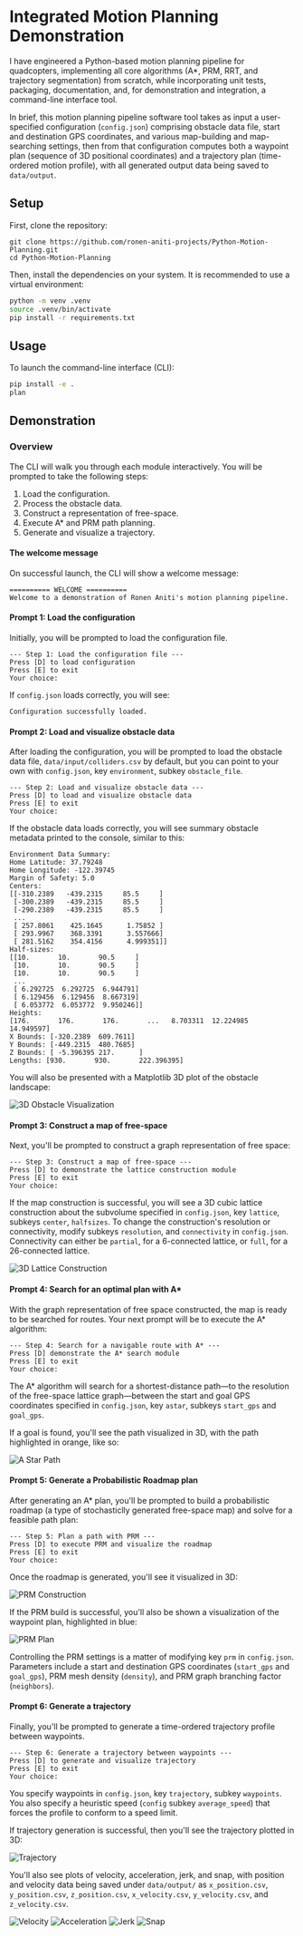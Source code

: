# Integrated Motion Planning Demonstration
I have engineered a Python-based motion planning pipeline for quadcopters, implementing all core algorithms (A*, PRM, RRT, and trajectory segmentation) from scratch, while incorporating unit tests, packaging, documentation, and, for demonstration and integration, a command-line interface tool. 

In brief, this motion planning pipeline software tool takes as input a user-specified configuration (`config.json`) comprising obstacle data file, start and destination GPS coordinates, and various map-building and map-searching settings, then from that configuration computes both a waypoint plan (sequence of 3D positional coordinates) and a trajectory plan (time-ordered motion profile), with all generated output data being saved to `data/output`. 

## Setup

First, clone the repository:
```
git clone https://github.com/ronen-aniti-projects/Python-Motion-Planning.git
cd Python-Motion-Planning
```

Then, install the dependencies on your system. It is recommended to use a virtual environment:

```bash 
python -m venv .venv
source .venv/bin/activate
pip install -r requirements.txt
```

## Usage
To launch the command-line interface (CLI):

```bash
pip install -e .
plan
```

## Demonstration 

### Overview

The CLI will walk you through each module interactively. You will be prompted to take the following steps:

1. Load the configuration.
2. Process the obstacle data.
3. Construct a representation of free-space. 
4. Execute A* and PRM path planning. 
5. Generate and visualize a trajectory.

#### The welcome message
On successful launch, the CLI will show a welcome message: 
```
========== WELCOME ========== 
Welcome to a demonstration of Ronen Aniti's motion planning pipeline.
```

#### Prompt 1: Load the configuration
Initially, you will be prompted to load the configuration file.

```
--- Step 1: Load the configuration file ---
Press [D] to load configuration
Press [E] to exit
Your choice: 

```

If `config.json` loads correctly, you will see: 
```
Configuration successfully loaded.
```

#### Prompt 2: Load and visualize obstacle data
After loading the configuration, you will be prompted to load the obstacle data file, `data/input/colliders.csv` by default, but you can point to your own with `config.json`, key `environment`, subkey `obstacle_file`. 

```
--- Step 2: Load and visualize obstacle data ---
Press [D] to load and visualize obstacle data
Press [E] to exit
Your choice: 

```

If the obstacle data loads correctly, you will see summary obstacle metadata printed to the console, similar to this: 

```
Environment Data Summary:
Home Latitude: 37.79248
Home Longitude: -122.39745
Margin of Safety: 5.0
Centers: 
[[-310.2389   -439.2315     85.5     ]
 [-300.2389   -439.2315     85.5     ]
 [-290.2389   -439.2315     85.5     ]
 ...
 [ 257.8061    425.1645      1.75852 ]
 [ 293.9967    368.3391      3.557666]
 [ 281.5162    354.4156      4.999351]]
Half-sizes: 
[[10.       10.       90.5     ]
 [10.       10.       90.5     ]
 [10.       10.       90.5     ]
 ...
 [ 6.292725  6.292725  6.944791]
 [ 6.129456  6.129456  8.667319]
 [ 6.053772  6.053772  9.950246]]
Heights: 
[176.       176.       176.       ...   8.703311  12.224985  14.949597]
X Bounds: [-320.2389  609.7611]
Y Bounds: [-449.2315  480.7685]
Z Bounds: [ -5.396395 217.      ]
Lengths: [930.       930.       222.396395]

```

You will also be presented with a Matplotlib 3D plot of the obstacle landscape: 

![3D Obstacle Visualization](docs/3D_Obstacle_Visualization.png)

#### Prompt 3: Construct a map of free-space
Next, you'll be prompted to construct a graph representation of free space: 

```
--- Step 3: Construct a map of free-space ---
Press [D] to demonstrate the lattice construction module
Press [E] to exit
Your choice: 

```

If the map construction is successful, you will see a 3D cubic lattice construction about the subvolume specified in `config.json`, key `lattice`, subkeys `center`, `halfsizes`. To change the construction's resolution or connectivity, modify subkeys `resolution`, and `connectivity` in `config.json`. Connectivity can either be `partial`, for a 6-connected lattice, or `full`, for a 26-connected lattice.

![3D Lattice Construction](docs/3D_Lattice.png)

#### Prompt 4: Search for an optimal plan with A*
With the graph representation of free space constructed, the map is ready to be searched for routes. Your next prompt will be to execute the A* algorithm: 

```
--- Step 4: Search for a navigable route with A* ---
Press [D] demonstrate the A* search module
Press [E] to exit
Your choice: 

```
The A* algorithm will search for a shortest-distance path—to the resolution of the free-space lattice graph—between the start and goal GPS coordinates specified in `config.json`, key `astar`, subkeys `start_gps` and `goal_gps`. 

If a goal is found, you'll see the path visualized in 3D, with the path highlighted in orange, like so: 

![A Star Path](docs/AStar.png)

#### Prompt 5: Generate a Probabilistic Roadmap plan
After generating an A* plan, you'll be prompted to build a probabilistic roadmap (a type of stochasticlly generated free-space map) and solve for a feasible path plan:

```
--- Step 5: Plan a path with PRM ---
Press [D] to execute PRM and visualize the roadmap
Press [E] to exit
Your choice: 
```

Once the roadmap is generated, you'll see it visualized in 3D: 

![PRM Construction](docs/PRM.png)

If the PRM build is successful, you'll also be shown a visualization of the waypoint plan, highlighted in blue: 

![PRM Plan](docs/PRM_Plan.png)

Controlling the PRM settings is a matter of modifying key `prm` in `config.json`. Parameters include a start and destination GPS coordinates (`start_gps` and `goal_gps`), PRM mesh density (`density`), and PRM graph branching factor (`neighbors`).

#### Prompt 6: Generate a trajectory
Finally, you'll be prompted to generate a time-ordered trajectory profile between waypoints. 

```
--- Step 6: Generate a trajectory between waypoints ---
Press [D] to generate and visualize trajectory
Press [E] to exit
Your choice: 

```

You specify waypoints in `config.json`, key `trajectory`, subkey `waypoints`. You also specify a heuristic speed (`config` subkey `average_speed`) that forces the profile to conform to a speed limit. 


If trajectory generation is successful, then you'll see the trajectory plotted in 3D:

![Trajectory](docs/Trajectory.png)

You'll also see plots of velocity, acceleration, jerk, and snap, with position and velocity data being saved under `data/output/` as `x_position.csv`, `y_position.csv`, `z_position.csv`, `x_velocity.csv`, `y_velocity.csv`, and `z_velocity.csv`. 

![Velocity](docs/Velocity.png)
![Acceleration](docs/Acceleration.png)
![Jerk](docs/Jerk.png)
![Snap](docs/Snap.png)

